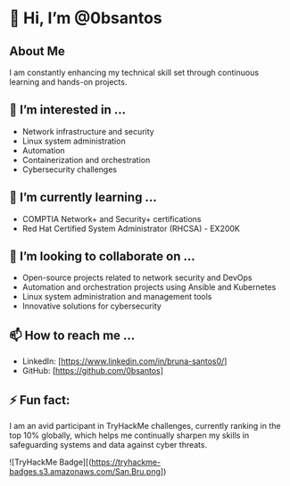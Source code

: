 # 👋 Hi, I’m @0bsantos

## About Me
I am constantly enhancing my technical skill set through continuous learning and hands-on projects.

## 👀 I’m interested in ...
- Network infrastructure and security
- Linux system administration
- Automation
- Containerization and orchestration
- Cybersecurity challenges

## 🌱 I’m currently learning ...
- COMPTIA Network+ and Security+ certifications
- Red Hat Certified System Administrator (RHCSA) - EX200K

## 💞️ I’m looking to collaborate on ...
- Open-source projects related to network security and DevOps
- Automation and orchestration projects using Ansible and Kubernetes
- Linux system administration and management tools
- Innovative solutions for cybersecurity

## 📫 How to reach me ...
- LinkedIn: [https://www.linkedin.com/in/bruna-santos0/]
- GitHub: [https://github.com/0bsantos]

## ⚡ Fun fact:
I am an avid participant in TryHackMe challenges, currently ranking in the top 10% globally, which helps me continually sharpen my skills in safeguarding systems and data against cyber threats.


![TryHackMe Badge][(https://tryhackme-badges.s3.amazonaws.com/San.Bru.png])


